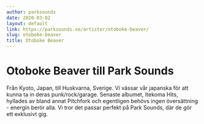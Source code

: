 ```yaml
---
author: parksounds
date: 2020-03-02
layout: default
link: https://parksounds.se/artister/otoboke-beaver/
slug: otoboke-beaver
title: Otoboke Beaver
---
```


<!--![{{page.title}}]({{page.image}})-->

# Otoboke Beaver till Park Sounds

Från Kyoto, Japan, till Huskvarna, Sverige. Vi vässar vår japanska för att kunna ta in deras punk/rock/garage. Senaste albumet, Itekoma Hits, hyllades av bland annat Pitchfork och egentligen behövs ingen översättning - energin berör alla. Vi tror det passar perfekt på Park Sounds, där de gör ett exklusivt gig.
